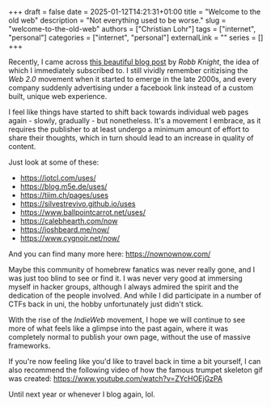 +++ 
draft = false
date = 2025-01-12T14:21:31+01:00
title = "Welcome to the old web"
description = "Not everything used to be worse."
slug = "welcome-to-the-old-web"
authors = ["Christian Lohr"]
tags = ["internet", "personal"]
categories = ["internet", "personal"]
externalLink = ""
series = []
+++

Recently, I came across [this beautiful blog post](https://rknight.me/blog/the-web-is-fantastic/) by *Robb Knight*, the idea of which I immediately subscribed to. I still vividly remember critizising the *Web 2.0* movement when it started to emerge in the late 2000s, and every company suddenly advertising under a facebook link instead of a custom built, unique web experience.

I feel like things have started to shift back towards individual web pages again - slowly, gradually - but nonetheless. It's a movement I embrace, as it requires the publisher to at least undergo a minimum amount of effort to share their thoughts, which in turn should lead to an increase in quality of content.

Just look at some of these:

- https://iotcl.com/uses/
- https://blog.m5e.de/uses/
- https://tiim.ch/pages/uses
- https://silvestrevivo.github.io/uses
- https://www.ballpointcarrot.net/uses/
- https://calebhearth.com/now
- https://joshbeard.me/now/
- https://www.cygnoir.net/now/

And you can find many more here: https://nownownow.com/

Maybe this community of homebrew fanatics was never really gone, and I was just too blind to see or find it. I was never very good at immersing myself in hacker groups, although I always admired the spirit and the dedication of the people involved. And while I did participate in a number of CTFs back in uni, the hobby unfortunately just didn't stick.

With the rise of the *IndieWeb* movement, I hope we will continue to see more of what feels like a glimpse into the past again, where it was completely normal to publish your own page, without the use of massive frameworks. 

If you're now feeling like you'd like to travel back in time a bit yourself, I can also recommend the following video of how the famous trumpet skeleton gif was created: https://www.youtube.com/watch?v=ZYcHOEjGzPA

Until next year or whenever I blog again, lol.
